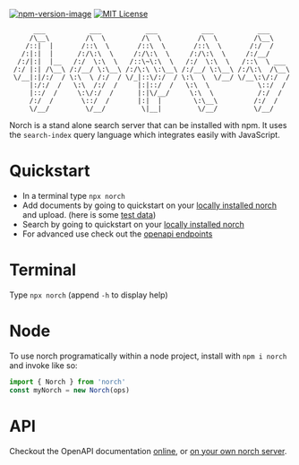 [![npm-version-image]][npm-url] [![MIT License][license-image]][license-url] 


```
      ___           ___           ___           ___           ___      
     /\__\         /\  \         /\  \         /\  \         /\__\     
    /::|  |       /::\  \       /::\  \       /::\  \       /:/  /     
   /:|:|  |      /:/\:\  \     /:/\:\  \     /:/\:\  \     /:/__/      
  /:/|:|  |__   /:/  \:\  \   /::\~\:\  \   /:/  \:\  \   /::\  \ ___  
 /:/ |:| /\__\ /:/__/ \:\__\ /:/\:\ \:\__\ /:/__/ \:\__\ /:/\:\  /\__\ 
 \/__|:|/:/  / \:\  \ /:/  / \/_|::\/:/  / \:\  \  \/__/ \/__\:\/:/  / 
     |:/:/  /   \:\  /:/  /     |:|::/  /   \:\  \            \::/  /  
     |::/  /     \:\/:/  /      |:|\/__/     \:\  \           /:/  /   
     /:/  /       \::/  /       |:|  |        \:\__\         /:/  /    
     \/__/         \/__/         \|__|         \/__/         \/__/     

```

Norch is a stand alone search server that can be installed with
npm. It uses the `search-index` query language which integrates easily
with JavaScript.

# Quickstart

 - In a terminal type `npx norch`
 - Add documents by going to quickstart on your
   [locally installed norch](http://localhost:3030/utils/uploader/)
   and upload. (here is
   some [test data](/test/data/movies.json)) 
 - Search by going to quickstart on your
   [locally installed norch](http://localhost:3030/utils/search/)
 - For advanced use check out the [openapi endpoints](http://localhost:3030/openapi/) 

# Terminal

Type `npx norch` (append `-h` to display help) 

# Node

To use norch programatically within a node project, install with `npm i
norch` and invoke like so:

```javascript
import { Norch } from 'norch'
const myNorch = new Norch(ops)
```

# API

Checkout the OpenAPI documentation
[online](https://fergiemcdowall.github.io/norch/www_root/openapi/),
or [on your own norch server](http://localhost:3030/openapi/).


[license-image]: http://img.shields.io/badge/license-MIT-blue.svg?style=flat
[license-url]: https://github.com/fergiemcdowall/norch/blob/master/README.md#license

[npm-url]: https://npmjs.org/package/norch
[npm-version-image]: http://img.shields.io/npm/v/norch
